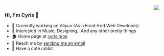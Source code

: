 <a href="https://github.com/iCyris?tab=repositories">
  <img align="right" src="https://github-readme-stats.vercel.app/api?username=iCyris&show_icons=true&hide_border=true" />
</a>

### Hi, I'm Cyris 👋

- 🔭 Currently working on Aliyun (As a Front-End Web Developer)
- 💫 Interested in Music, Designing...And any other pretty things
- 🏠 Home page at [cyris.moe](https://cyris.moe)
- 📩 Reach me by [sending me an email](mailto:i@cyris.moe)
- 🐰 Have a cute rabbit
